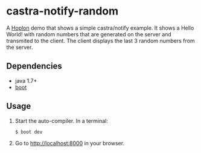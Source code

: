 # castra-notify-random

A [Hoplon][2] demo that shows a simple castra/notify example. It shows a Hello World! with
random numbers that are generated on the server and transmited to the client.
The client displays the last 3 random numbers from the server.

## Dependencies

- java 1.7+
- [boot][1]

## Usage

1. Start the auto-compiler. In a terminal:

    ```bash
    $ boot dev
    ```

2. Go to [http://localhost:8000][3] in your browser.

[1]: https://boot-clj.com
[2]: https://hoplon.io
[3]: http://localhost:8000